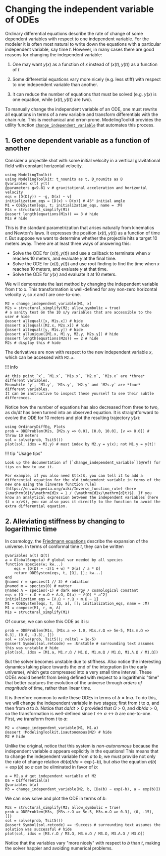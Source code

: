 # Changing the independent variable of ODEs

Ordinary differential equations describe the rate of change of some dependent variables with respect to one independent variable.
For the modeler it is often most natural to write down the equations with a particular independent variable, say time $t$.
However, in many cases there are good reasons for changing the independent variable:

 1. One may want $y(x)$ as a function of $x$ instead of $(x(t), y(t))$ as a function of $t$

 2. Some differential equations vary more nicely (e.g. less stiff) with respect to one independent variable than another.
 3. It can reduce the number of equations that must be solved (e.g. $y(x)$ is one equation, while $(x(t), y(t))$ are two).

To manually change the independent variable of an ODE, one must rewrite all equations in terms of a new variable and transform differentials with the chain rule.
This is mechanical and error-prone.
ModelingToolkit provides the utility function [`change_independent_variable`](@ref) that automates this process.

## 1. Get one dependent variable as a function of another

Consider a projectile shot with some initial velocity in a vertical gravitational field with constant horizontal velocity.

```@example changeivar
using ModelingToolkit
using ModelingToolkit: t_nounits as t, D_nounits as D
@variables x(t) y(t)
@parameters g=9.81 v # gravitational acceleration and horizontal velocity
eqs = [D(D(y)) ~ -g, D(x) ~ v]
initialization_eqs = [D(x) ~ D(y)] # 45° initial angle
M1 = ODESystem(eqs, t; initialization_eqs, name = :M)
M1s = structural_simplify(M1)
@assert length(equations(M1s)) == 3 # hide
M1s # hide
```

This is the standard parametrization that arises naturally from kinematics and Newton's laws.
It expresses the position $(x(t), y(t))$ as a function of time $t$.
But suppose we want to determine whether the projectile hits a target 10 meters away.
There are at least three ways of answering this:

  - Solve the ODE for $(x(t), y(t))$ and use a callback to terminate when $x$ reaches 10 meters, and evaluate $y$ at the final time.
  - Solve the ODE for $(x(t), y(t))$ and use root finding to find the time when $x$ reaches 10 meters, and evaluate $y$ at that time.
  - Solve the ODE for $y(x)$ and evaluate it at 10 meters.

We will demonstrate the last method by changing the independent variable from $t$ to $x$.
This transformation is well-defined for any non-zero horizontal velocity $v$, so $x$ and $t$ are one-to-one.

```@example changeivar
M2 = change_independent_variable(M1, x)
M2s = structural_simplify(M2; allow_symbolic = true)
# a sanity test on the 10 x/y variables that are accessible to the user # hide
@assert allequal([x, M1s.x]) # hide
@assert allequal([M2.x, M2s.x]) # hide
@assert allequal([y, M1s.y]) # hide
@assert allunique([M1.x, M1.y, M2.y, M2s.y]) # hide
@assert length(equations(M2s)) == 2 # hide
M2s # display this # hide
```

The derivatives are now with respect to the new independent variable $x$, which can be accessed with `M2.x`.

!!! info
    
    At this point `x`, `M1.x`, `M1s.x`, `M2.x`, `M2s.x` are *three* different variables.
    Meanwhile `y`, `M1.y`, `M1s.y`, `M2.y` and `M2s.y` are *four* different variables.
    It can be instructive to inspect these yourself to see their subtle differences.

Notice how the number of equations has also decreased from three to two, as $\mathrm{d}x/\mathrm{d}t$ has been turned into an observed equation.
It is straightforward to evolve the ODE for 10 meters and plot the resulting trajectory $y(x)$:

```@example changeivar
using OrdinaryDiffEq, Plots
prob = ODEProblem(M2s, [M2s.y => 0.0], [0.0, 10.0], [v => 8.0]) # throw 10 meters
sol = solve(prob, Tsit5())
plot(sol; idxs = M2.y) # must index by M2.y = y(x); not M1.y = y(t)!
```

!!! tip "Usage tips"
    
    Look up the documentation of [`change_independent_variable`](@ref) for tips on how to use it.
    
    For example, if you also need $t(x)$, you can tell it to add a differential equation for the old independent variable in terms of the new one using the [inverse function rule](https://en.wikipedia.org/wiki/Inverse_function_rule) (here $\mathrm{d}t/\mathrm{d}x = 1 / (\mathrm{d}x/\mathrm{d}t)$). If you know an analytical expression between the independent variables (here $t = x/v$), you can also pass it directly to the function to avoid the extra differential equation.

## 2. Alleviating stiffness by changing to logarithmic time

In cosmology, the [Friedmann equations](https://en.wikipedia.org/wiki/Friedmann_equations) describe the expansion of the universe.
In terms of conformal time $t$, they can be written

```@example changeivar
@variables a(t) Ω(t)
a = GlobalScope(a) # global var needed by all species
function species(w; kw...)
    eqs = [D(Ω) ~ -3(1 + w) * D(a) / a * Ω]
    return ODESystem(eqs, t, [Ω], []; kw...)
end
@named r = species(1 // 3) # radiation
@named m = species(0) # matter
@named Λ = species(-1) # dark energy / cosmological constant
eqs = [Ω ~ r.Ω + m.Ω + Λ.Ω, D(a) ~ √(Ω) * a^2]
initialization_eqs = [Λ.Ω + r.Ω + m.Ω ~ 1]
M1 = ODESystem(eqs, t, [Ω, a], []; initialization_eqs, name = :M)
M1 = compose(M1, r, m, Λ)
M1s = structural_simplify(M1)
```

Of course, we can solve this ODE as it is:

```@example changeivar
prob = ODEProblem(M1s, [M1s.a => 1.0, M1s.r.Ω => 5e-5, M1s.m.Ω => 0.3], (0.0, -3.3), [])
sol = solve(prob, Tsit5(); reltol = 1e-5)
@assert Symbol(sol.retcode) == :Unstable # surrounding text assumes this was unstable # hide
plot(sol, idxs = [M1.a, M1.r.Ω / M1.Ω, M1.m.Ω / M1.Ω, M1.Λ.Ω / M1.Ω])
```

But the solver becomes unstable due to stiffness.
Also notice the interesting dynamics taking place towards the end of the integration (in the early universe), which gets compressed into a very small time interval.
These ODEs would benefit from being defined with respect to a logarithmic "time" that better captures the evolution of the universe through *orders of magnitude* of time, rather than linear time.

It is therefore common to write these ODEs in terms of $b = \ln a$.
To do this, we will change the independent variable in two stages; first from $t$ to $a$, and then from $a$ to $b$.
Notice that $\mathrm{d}a/\mathrm{d}t > 0$ provided that $\Omega > 0$, and $\mathrm{d}b/\mathrm{d}a > 0$, so the transformation is well-defined since $t \leftrightarrow a \leftrightarrow b$ are one-to-one.
First, we transform from $t$ to $a$:

```@example changeivar
M2 = change_independent_variable(M1, M1.a)
@assert !ModelingToolkit.isautonomous(M2) # hide
M2 # hide
```

Unlike the original, notice that this system is *non-autonomous* because the independent variable $a$ appears explicitly in the equations!
This means that to change the independent variable from $a$ to $b$, we must provide not only the rate of change relation $db(a)/da = \exp(-b)$, but *also* the equation $a(b) = \exp(b)$ so $a$ can be eliminated in favor of $b$:

```@example changeivar
a = M2.a # get independent variable of M2
Da = Differential(a)
@variables b(a)
M3 = change_independent_variable(M2, b, [Da(b) ~ exp(-b), a ~ exp(b)])
```

We can now solve and plot the ODE in terms of $b$:

```@example changeivar
M3s = structural_simplify(M3; allow_symbolic = true)
prob = ODEProblem(M3s, [M3s.r.Ω => 5e-5, M3s.m.Ω => 0.3], (0, -15), [])
sol = solve(prob, Tsit5())
@assert Symbol(sol.retcode) == :Success # surrounding text assumes the solution was successful # hide
plot(sol, idxs = [M3.r.Ω / M3.Ω, M3.m.Ω / M3.Ω, M3.Λ.Ω / M3.Ω])
```

Notice that the variables vary "more nicely" with respect to $b$ than $t$, making the solver happier and avoiding numerical problems.
